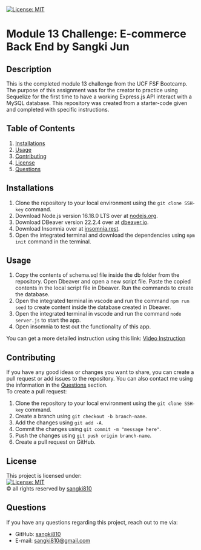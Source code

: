 [![License: MIT](https://img.shields.io/badge/License-MIT-yellow.svg)](https://opensource.org/licenses/MIT)
# Module 13 Challenge: E-commerce Back End by Sangki Jun

## Description
This is the completed module 13 challenge from the UCF FSF Bootcamp. The purpose of this assignment was for the creator to practice using Sequelize for the first time to have a working Express.js API interact with a MySQL database. This repository was created from a starter-code given and  completed with specific instructions.

## Table of Contents
1. [Installations](#installations)
2. [Usage](#usage)
3. [Contributing](#contributing)
5. [License](#license)
6. [Questions](#questions)

## Installations
1. Clone the repository to your local environment using the `git clone SSH-key` command.
2. Download Node.js version 16.18.0 LTS over at [nodejs.org](https://nodejs.org/en/).
3. Download DBeaver version 22.2.4 over at [dbeaver.io](https://dbeaver.io/download/).
4. Download Insomnia over at [insomnia.rest](https://insomnia.rest/download).
5. Open the integrated terminal and download the dependencies using `npm init` command in the terminal.

## Usage
1. Copy the contents of schema.sql file inside the db folder from the repository. Open Dbeaver and open a new script file. Paste the copied contents in the local script file in Dbeaver. Run the commands to create the database.
2. Open the integrated terminal in vscode and run the command `npm run seed` to create content inside the database created in Dbeaver.
3. Open the integrated terminal in vscode and run the command `node server.js` to start the app.
4. Open insomnia to test out the functionality of this app.

You can get a more detailed instruction using this link: [Video Instruction](https://drive.google.com/file/d/1oFkFJpg3b5bNGb015ewvLQpzTUdc_cJe/view)

## Contributing
If you have any good ideas or changes you want to share, you can create a pull request or add issues to the repository. You can also contact me using the information in the [Questions](#questions) section.<br />
To create a pull request:
1. Clone the repository to your local environment using the `git clone SSH-key` command.
2. Create a branch using `git checkout -b branch-name`.
3. Add the changes using `git add -A`.
4. Commit the changes using `git commit -m "message here"`.
5. Push the changes using `git push origin branch-name`.
6. Create a pull request on GitHub.

## License
This project is licensed under:<br />
[![License: MIT](https://img.shields.io/badge/License-MIT-yellow.svg)](https://opensource.org/licenses/MIT)<br />
&copy; all rights reserved by [sangki810](https://github.com/sangki810)

## Questions
If you have any questions regarding this project, reach out to me via:
* GitHub: [sangki810](https://github.com/sangki810)
* E-mail: [sangki810@gmail.com](mailto:sangki810@gmail.com)